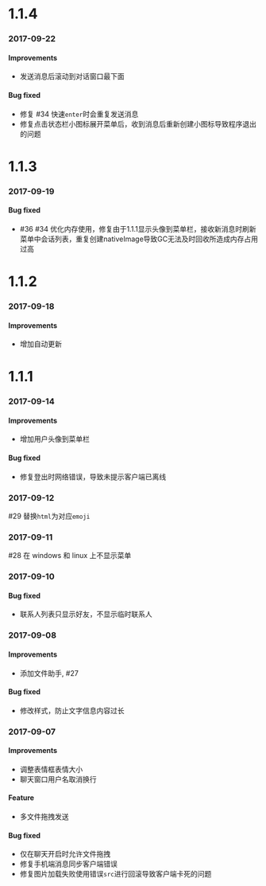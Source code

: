 

# 1.1.4

### 2017-09-22

#### Improvements
- 发送消息后滚动到对话窗口最下面

#### Bug fixed
- 修复 #34 快速`enter`时会重复发送消息
- 修复点击状态栏小图标展开菜单后，收到消息后重新创建小图标导致程序退出的问题

# 1.1.3

### 2017-09-19

#### Bug fixed
- #36 #34 优化内存使用，修复由于1.1.1显示头像到菜单栏，接收新消息时刷新菜单中会话列表，重复创建nativeImage导致GC无法及时回收所造成内存占用过高


# 1.1.2

### 2017-09-18

#### Improvements
- 增加自动更新


# 1.1.1

### 2017-09-14

#### Improvements
- 增加用户头像到菜单栏

#### Bug fixed
- 修复登出时网络错误，导致未提示客户端已离线

### 2017-09-12
#29 替换`html`为对应`emoji`

### 2017-09-11
#28 在 windows 和 linux 上不显示菜单

### 2017-09-10

#### Bug fixed
- 联系人列表只显示好友，不显示临时联系人

### 2017-09-08

#### Improvements
- 添加文件助手, #27

#### Bug fixed
- 修改样式，防止文字信息内容过长

### 2017-09-07

#### Improvements
- 调整表情框表情大小
- 聊天窗口用户名取消换行

#### Feature
- 多文件拖拽发送

#### Bug fixed
- 仅在聊天开启时允许文件拖拽
- 修复手机端消息同步客户端错误
- 修复图片加载失败使用错误`src`进行回滚导致客户端卡死的问题
